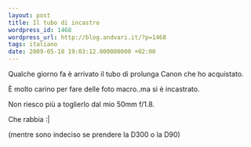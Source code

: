 ```yaml
---
layout: post
title: Il tubo di incastro
wordpress_id: 1468
wordpress_url: http://blog.andvari.it/?p=1468
tags: italiano
date: 2009-05-10 19:03:12.000000000 +02:00
---
```

Qualche giorno fa è arrivato il tubo di prolunga Canon che ho acquistato.

È molto carino per fare delle foto macro..ma si è incastrato.

Non riesco più a toglierlo dal mio 50mm f/1.8.

Che rabbia :|

(mentre sono indeciso se prendere la D300 o la D90)
